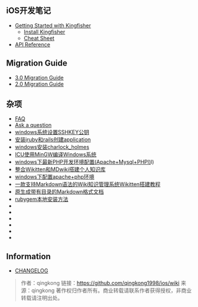 ## iOS开发笔记

* [Getting Started with Kingfisher](https://github.com/qingkong/Kingfisher/wiki/Getting-Started-with-Kingfisher)
    * [Install Kingfisher](https://github.com/qingkong/Kingfisher/wiki/Installation-Guide)
    * [Cheat Sheet](https://github.com/qingkong1998/qingkong/wiki/Cheat-Sheet)
* [API Reference](http://qingkong.github.io/qingkong/)

## Migration Guide

* [3.0 Migration Guide](https://github.com/onevcat/Kingfisher/wiki/Kingfisher-3.0-Migration-Guide)
* [2.0 Migration Guide](https://github.com/onevcat/Kingfisher/wiki/Kingfisher-2.0-Migration-Guide)

## 杂项

* [FAQ](https://github.com/onevcat/Kingfisher/wiki/FAQ)
* [Ask a question](http://stackoverflow.com/search?q=kingfisher)
* [windows系统设置SSHKEY公钥](windows下生成githubssh公钥)
* [安装jruby和rails创建application](安装jruby和rails创建application)
* [windows安装charlock_holmes](https://my.oschina.net/zengde/blog/860672)
* [ICU使用MinGW编译Windows系统](ICU使用MinGW编译Windows系统)
* [windows下最新PHP开发环境配置(Apache+Mysql+PHPl)](windows下最新PHP开发环境配置Apache+Mysql+PHP)l)
* [整合Wikitten和MDwiki搭建个人知识库](整合Wikitten和MDwiki搭建个人知识库)
* [windows下配置apache+php环境](windows下配置apache+php环境)
* [一款支持Markdown语法的Wiki知识管理系统Wikitten搭建教程](一款支持Markdown语法的Wiki知识管理系统Wikitten搭建教程)
* [原生成带有目录的Markdown格式文档](原生成带有目录的Markdown格式文档)
* [rubygem本地安装方法](rubygem本地安装方法)
* []()
* []()
* []()
* []()
* []()
* []()

## Information

* [CHANGELOG](https://github.com/qingkong1998/qing kong/blob/master/CHANGELOG.md)

> 作者：qingkong
链接：https://github.com/qingkong1998/ios/wiki
来源：qingkong
著作权归作者所有。商业转载请联系作者获得授权，非商业转载请注明出处。
